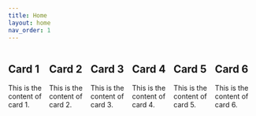 ```yaml
---
title: Home
layout: home
nav_order: 1
---
```



<!DOCTYPE html>
<html lang="en">
<head>
<meta charset="UTF-8">
<meta name="viewport" content="width=device-width, initial-scale=1.0">
<title>Carousel Slideshow</title>
<style>
.carousel {
  display: flex;
  overflow-x: auto;
  scroll-snap-type: x mandatory;
  -webkit-overflow-scrolling: touch;
  scrollbar-width: none; /* Hides scrollbar in Firefox */
  -ms-overflow-style: none; /* Hides scrollbar in Edge and IE */
}

.carousel::-webkit-scrollbar {
  display: none; /* Hides scrollbar in Chrome, Safari, and Opera */
}

.card {
  flex: 0 0 auto;
  width: 300px;
  margin-right: 20px;
  scroll-snap-align: start;
  border: 1px solid #ccc;
  border-radius: 5px;
  padding: 20px;
}
</style>
</head>
<body>

<div class="carousel">
  <div class="card">
    <h2>Card 1</h2>
    <p>This is the content of card 1.</p>
  </div>
  <div class="card">
    <h2>Card 2</h2>
    <p>This is the content of card 2.</p>
  </div>
  <div class="card">
    <h2>Card 3</h2>
    <p>This is the content of card 3.</p>
  </div>
  <div class="card">
    <h2>Card 4</h2>
    <p>This is the content of card 4.</p>
  </div>
  <div class="card">
    <h2>Card 5</h2>
    <p>This is the content of card 5.</p>
  </div>
  <div class="card">
    <h2>Card 6</h2>
    <p>This is the content of card 6.</p>
  </div>
</div>

</body>
</html>


